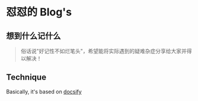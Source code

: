 # 怼怼的 Blog's

## 想到什么记什么

> 俗话说"好记性不如烂笔头"，希望能将实际遇到的疑难杂症分享给大家并得以解决！

## Technique

Basically, it's based on [docsify](https://docsify.js.org)